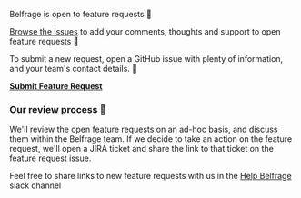 Belfrage is open to feature requests 🚀 

[Browse the issues](https://github.com/bbc/belfrage/issues) to add your comments, thoughts and support to open feature requests 💬 

To submit a new request, open a GitHub issue with plenty of information, and your team's contact details. 📖 

[**Submit Feature Request**](https://github.com/bbc/belfrage/issues/new/choose)


### Our review process 🔎 
We'll review the open feature requests on an ad-hoc basis, and discuss them within the Belfrage team. If we decide to take an action on the feature request, we'll open a JIRA ticket and share the link to that ticket on the feature request issue.

Feel free to share links to new feature requests with us in the [Help Belfrage](https://bbc-dpg.slack.com/messages/help-belfrage) slack channel